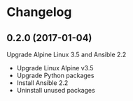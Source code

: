 # Changelog

## 0.2.0 (2017-01-04)

Upgrade Alpine Linux 3.5 and Ansible 2.2

- Upgrade Linux Alpine v3.5
- Upgrade Python packages
- Install Ansible 2.2
- Uninstall unused packages
